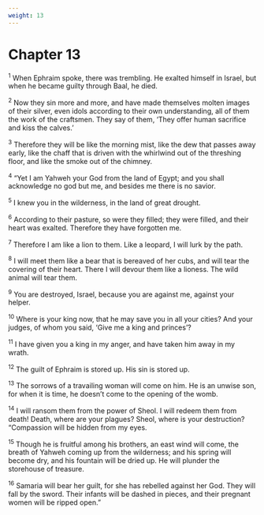```yaml
---
weight: 13
---
```


# Chapter 13

<sup>1</sup> When Ephraim spoke, there was trembling. He exalted himself in Israel, but when he became guilty through Baal, he died. 

<sup>2</sup> Now they sin more and more, and have made themselves molten images of their silver, even idols according to their own understanding, all of them the work of the craftsmen. They say of them, ‘They offer human sacrifice and kiss the calves.’ 

<sup>3</sup> Therefore they will be like the morning mist, like the dew that passes away early, like the chaff that is driven with the whirlwind out of the threshing floor, and like the smoke out of the chimney. 

<sup>4</sup> “Yet I am Yahweh your God from the land of Egypt; and you shall acknowledge no god but me, and besides me there is no savior. 

<sup>5</sup> I knew you in the wilderness, in the land of great drought. 

<sup>6</sup> According to their pasture, so were they filled; they were filled, and their heart was exalted. Therefore they have forgotten me. 

<sup>7</sup> Therefore I am like a lion to them. Like a leopard, I will lurk by the path. 

<sup>8</sup> I will meet them like a bear that is bereaved of her cubs, and will tear the covering of their heart. There I will devour them like a lioness. The wild animal will tear them. 

<sup>9</sup> You are destroyed, Israel, because you are against me, against your helper. 

<sup>10</sup> Where is your king now, that he may save you in all your cities? And your judges, of whom you said, ‘Give me a king and princes’? 

<sup>11</sup> I have given you a king in my anger, and have taken him away in my wrath. 

<sup>12</sup> The guilt of Ephraim is stored up. His sin is stored up. 

<sup>13</sup> The sorrows of a travailing woman will come on him. He is an unwise son, for when it is time, he doesn’t come to the opening of the womb. 

<sup>14</sup> I will ransom them from the power of Sheol. I will redeem them from death! Death, where are your plagues? Sheol, where is your destruction? “Compassion will be hidden from my eyes. 

<sup>15</sup> Though he is fruitful among his brothers, an east wind will come, the breath of Yahweh coming up from the wilderness; and his spring will become dry, and his fountain will be dried up. He will plunder the storehouse of treasure. 

<sup>16</sup> Samaria will bear her guilt, for she has rebelled against her God. They will fall by the sword. Their infants will be dashed in pieces, and their pregnant women will be ripped open.” 


